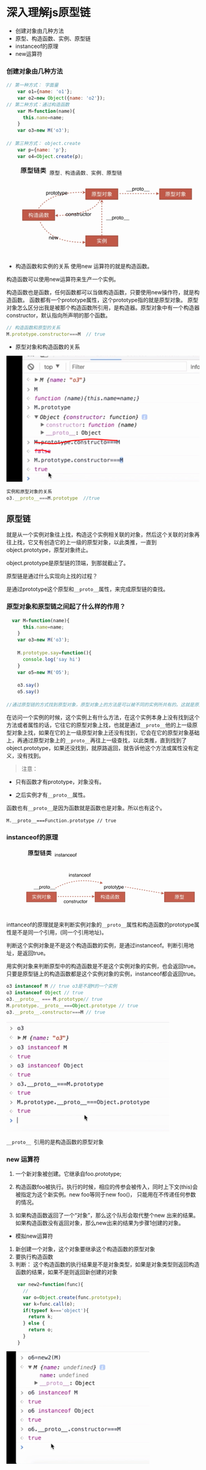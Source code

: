 # 深入理解js原型链
- 创建对象由几种方法
- 原型、构造函数、实例、原型链
- instanceof的原理
- new运算符

### 创建对象由几种方法

```javascript
// 第一种方式： 字面量
    var o1={name: 'o1'};
    var o2=new Object({name: 'o2'});
// 第二种方式：通过构造函数
    var M=function(name){
      this.name=name;
    }
    var o3=new M('o3');

// 第三种方式： object.create
    var p={name: 'p'};
    var o4=Object.create(p);
```
![](./assets/proto-1.png)

- 构造函数和实例的关系
使用new 运算符的就是构造函数。

构造函数可以使用new运算符来生产一个实例。

构造函数也是函数，任何函数都可以当做构造函数，只要使用new操作符，就是构造函数。
函数都有一个prototype属性，这个prototype指的就是原型对象。
原型对象怎么区分出我是被那个构造函数所引用，是构造器。原型对象中有一个构造器constructor，默认指向所声明的那个函数。

```javascript
// 构造函数和原型的关系
M.prototype.constructor===M  // true
```


- 原型对象和构造函数的关系

![](./assets/proto-2.png)


```javascript
实例和原型对象的关系
o3.__proto__===M.prototype  //true
```

## 原型链

就是从一个实例对象往上找，构造这个实例相关联的对象，然后这个关联的对象再往上找，它又有创造它的上一级的原型对象，以此类推，一直到object.prototype，原型对象终止。

object.prototype是原型链的顶端，到那就截止了。

原型链是通过什么实现向上找的过程？

是通过prototype这个原型和`__proto__`属性，来完成原型链的查找。


### 原型对象和原型链之间起了什么样的作用？
```javascript
  var M=function(name){
      this.name=name;
    }
    var o3=new M('o3');
    
    M.prototype.say=function(){
      console.log('say hi')
    }
    var o5=new M('O5');

    o3.say()
    o5.say()

//通过原型链的方式找到原型对象，原型对象上的方法是可以被不同的实例所共有的。这就是原型链的工作原理
```
在访问一个实例的时候，这个实例上有什么方法，在这个实例本身上没有找到这个方法或者属性的话，它往它的原型对象上找，也就是通过`__proto__`他的上一级原型对象上找，如果在它的上一级原型对象上还没有找到，它会在它的原型对象基础上，再通过原型对象上的`__proto__`再往上一级查找，以此类推，直到找到了object.prototype，如果还没找到，就原路返回，就告诉他这个方法或属性没有定义，没有找到。



> 注意：
- 只有函数才有prototype，对象没有。

- 之后实例才有`__proto__`属性。

函数也有`__proto__`是因为函数就是函数也是对象。所以也有这个。

`M.__proto__===Function.prototype // true`

### instanceof的原理

![](./assets/instanceOf.png)



inttanceof的原理就是来判断实例对象的`__proto__`属性和构造函数的prototype属性是不是同一个引用，(同一个引用地址)。

判断这个实例对象是不是这个构造函数的实例，是通过instanceof。判断引用地址，是返回true。

用实例对象来判断原型中的构造函数是不是这个实例对象的实例，也会返回true。只要是原型链上的构造函数都是这个实例对象的实例，instanceof都会返回true。



```javascript
o3 instanceof M // true o3是不是M的一个实例
o3 instanceof Object // true
o3.__proto__ === M.prototype// true
M.prototype.__proto__===Object.prototype // true
o3.__proto__.constructor===M // true
```

![](./assets/proto-3.png)

`__proto__ `引用的是构造函数的原型对象

### new 运算符

1. 一个新对象被创建。它继承自foo.prototype;

2. 构造函数foo被执行。执行的时候，相应的传参会被传入，同时上下文(this)会被指定为这个新实例。new foo等同于new foo()， 只能用在不传递任何参数的情况。

3. 如果构造函数返回了一个“对象”，那么这个队形会取代整个new 出来的结果。 如果构造函数没有返回对象，那么new出来的结果为步骤1创建的对象。


- 模拟new运算符

1. 新创建一个对象，这个对象要继承这个构造函数的原型对象
2. 要执行构造函数
3. 判断： 这个构造函数的执行结果是不是对象类型，如果是对象类型则返回构造函数的结果，如果不是则返回新创建的对象
```javascript
    var new2=function(func){
      // 
      var o=Object.create(func.prototype);
      var k=func.call(o);
      if(typeof k==='object'){
        return k;
      } else {
        return o;
      }
    }
```


![](./assets/newobject.png)
